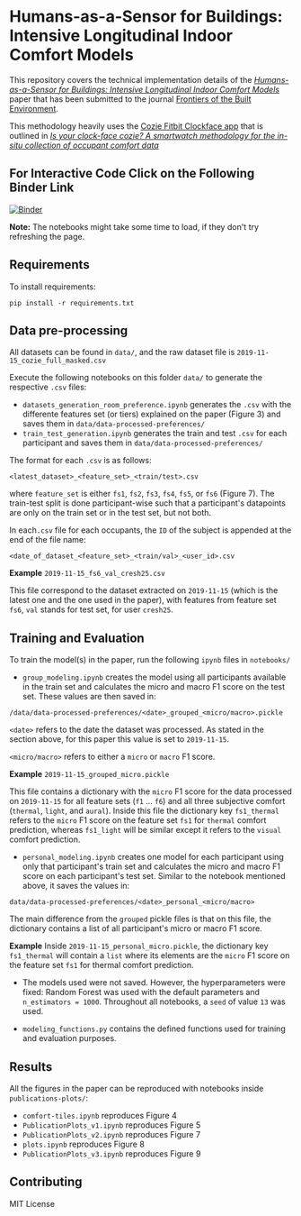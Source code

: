# Humans-as-a-Sensor for Buildings: Intensive Longitudinal Indoor Comfort Models

This repository covers the technical implementation details of the [*Humans-as-a-Sensor for Buildings: Intensive Longitudinal Indoor Comfort Models*](https://arxiv.org/abs/2007.02014) paper that has been submitted to the journal [Frontiers of the Built Environment](https://www.frontiersin.org/journals/built-environment/sections/indoor-environment).

This methodology heavily uses the [Cozie Fitbit Clockface app](https://cozie.app/) that is outlined in [*Is your clock-face cozie? A smartwatch methodology
for the in-situ collection of occupant comfort data*](https://iopscience.iop.org/article/10.1088/1742-6596/1343/1/012145/pdf)

## For Interactive Code Click on the Following Binder Link
[![Binder](https://mybinder.org/badge_logo.svg)](https://mybinder.org/v2/gh/buds-lab/cozie-jupyter/master)

**Note:** The notebooks might take some time to load, if they don't try refreshing the page.

## Requirements

To install requirements:
```setup
pip install -r requirements.txt 
```

## Data pre-processing

All datasets can be found in `data/`, and the raw dataset file is `2019-11-15_cozie_full_masked.csv`

Execute the following notebooks on this folder `data/` to generate the respective `.csv` files:

- `datasets_generation_room_preference.ipynb` generates the `.csv` with the differente features set (or tiers) explained on the paper (Figure 3) and saves them in `data/data-processed-preferences/`
- `train_test_generation.ipynb` generates the train and test `.csv` for each participant and saves them in `data/data-processed-preferences/`

The format for each `.csv` is as follows:

`<latest_dataset>_<feature_set>_<train/test>.csv`

where `feature_set` is either `fs1`, `fs2`, `fs3`, `fs4`, `fs5`, or `fs6` (Figure 7). The train-test split is done participant-wise such that a participant's datapoints are only on the train set or in the test set, but not both.

In each`.csv` file for each occupants, the `ID` of the subject is appended at the end of the file name:

`<date_of_dataset_<feature_set>_<train/val>_<user_id>.csv`

**Example**
`2019-11-15_fs6_val_cresh25.csv`

This file correspond to the dataset extracted on `2019-11-15` (which is the latest one and the one used in the paper), with features from feature set `fs6`, `val` stands for test set, for user `cresh25`.


## Training and Evaluation
To train the model(s) in the paper, run the following `ipynb` files in `notebooks/`

- `group_modeling.ipynb` creates the model using all participants available in the train set and calculates the micro and macro F1 score on the test set. These values are then saved in:

`/data/data-processed-preferences/<date>_grouped_<micro/macro>.pickle`

`<date>` refers to the date the dataset was processed. As stated in the section above, for this paper this value is set to `2019-11-15`.

`<micro/macro>` refers to either a `micro` or `macro` F1 score.

**Example**
`2019-11-15_grouped_micro.pickle`

This file contains  a dictionary with the `micro` F1 score for the data processed on `2019-11-15` for all feature sets (`f1` ... `f6`) and all three subjective comfort (`thermal`, `light`, and `aural`). Inside this file the dictionary key `fs1_thermal` refers to the `micro` F1 score on the feature set `fs1` for `thermal` comfort prediction, whereas `fs1_light` will be similar except it refers to the `visual` comfort prediction.

    
- `personal_modeling.ipynb` creates one model for each participant using only that participant's train set and calculates the micro and macro F1 score on each participant's test set. Similar to the notebook mentioned above, it saves the values in:

`data/data-processed-preferences/<date>_personal_<micro/macro>`

The main difference from the `grouped` pickle files is that on this file, the dictionary contains a list of all participant's micro or macro F1 score.

**Example**
Inside `2019-11-15_personal_micro.pickle`, the dictionary key `fs1_thermal` will contain a `list` where its elements are the `micro` F1 score on the feature set `fs1` for thermal comfort prediction.

- The models used were not saved. However, the hyperparameters were fixed: Random Forest was used with the default parameters and `n_estimators = 1000`. Throughout all notebooks, a `seed` of value `13` was used. 

- `modeling_functions.py` contains the defined functions used for training and evaluation purposes.

## Results

All the figures in the paper can be reproduced with notebooks inside `publications-plots/`:
- `comfort-tiles.ipynb` reproduces Figure 4 
- `PublicationPlots_v1.ipynb` reproduces Figure 5 
- `PublicationPlots_v2.ipynb` reproduces Figure 7 
- `plots.ipynb` reproduces Figure 8 
- `PublicationPlots_v3.ipynb` reproduces Figure 9

## Contributing

MIT License
